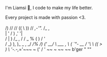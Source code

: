 I'm Liamsi 👋, I code to make my life better.

Every project is made with passion <3.<br><br>
            /)
           //
          //
         ((
          \\
           ))
          //
      _,-'"._
     /_  ,   \
     |   '   /
     \)    ,\'
     '|      \
     /   |   )
    /_   ,  /
   /  _  % (
   ) /    ' \
  /        \_)
  ),    )_   \_  ,
 _/    _/%     \/)
('  __/ \ ___    \,
 \   (   `"-  __  /
  '\  \   ((   >  \
    )  \   '-.-,_='~~~  ~
   ('  /         ' ~~ ~  ~~ ~~ b'ger
   " ""
